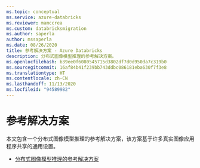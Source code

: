 ```yaml
---
ms.topic: conceptual
ms.service: azure-databricks
ms.reviewer: mamccrea
ms.custom: databricksmigration
ms.author: saperla
author: mssaperla
ms.date: 08/26/2020
title: 参考解决方案 - Azure Databricks
description: 分布式图像模型推理的参考解决方案。
ms.openlocfilehash: b39ee0f6080545715d3802df7d0d950da7c319b0
ms.sourcegitcommit: 16af84b41f239bb743ddbc086181eba630f7f3e8
ms.translationtype: HT
ms.contentlocale: zh-CN
ms.lasthandoff: 11/13/2020
ms.locfileid: "94589982"
---
```

# <a name="reference-solutions"></a>参考解决方案

本文包含一个分布式图像模型推理的参考解决方案，该方案基于许多真实图像应用程序共享的通用设置。

* [分布式图像模型推理的参考解决方案](images-etl-inference.md)